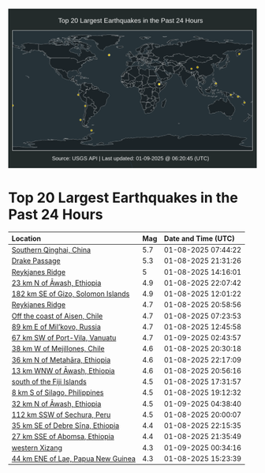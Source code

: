 ![Map](./map.png)

# Top 20 Largest Earthquakes in the Past 24 Hours

| Location | Mag | Date and Time (UTC) |
|:---|:---|:---|
| [Southern Qinghai, China](https://earthquake.usgs.gov/earthquakes/eventpage/us6000pijd) | 5.7 | 01-08-2025 07:44:22 |
| [Drake Passage](https://earthquake.usgs.gov/earthquakes/eventpage/us6000piqu) | 5.3 | 01-08-2025 21:31:26 |
| [Reykjanes Ridge](https://earthquake.usgs.gov/earthquakes/eventpage/us6000piks) | 5 | 01-08-2025 14:16:01 |
| [23 km N of Āwash, Ethiopia](https://earthquake.usgs.gov/earthquakes/eventpage/us6000pir6) | 4.9 | 01-08-2025 22:07:42 |
| [182 km SE of Gizo, Solomon Islands](https://earthquake.usgs.gov/earthquakes/eventpage/us6000pikd) | 4.9 | 01-08-2025 12:01:22 |
| [Reykjanes Ridge](https://earthquake.usgs.gov/earthquakes/eventpage/us6000piqq) | 4.7 | 01-08-2025 20:58:56 |
| [Off the coast of Aisen, Chile](https://earthquake.usgs.gov/earthquakes/eventpage/us6000pij7) | 4.7 | 01-08-2025 07:23:53 |
| [89 km E of Mil’kovo, Russia](https://earthquake.usgs.gov/earthquakes/eventpage/us6000pikk) | 4.7 | 01-08-2025 12:45:58 |
| [67 km SW of Port-Vila, Vanuatu](https://earthquake.usgs.gov/earthquakes/eventpage/us6000pisp) | 4.7 | 01-09-2025 02:43:57 |
| [38 km W of Mejillones, Chile](https://earthquake.usgs.gov/earthquakes/eventpage/us6000piqd) | 4.6 | 01-08-2025 20:30:18 |
| [36 km N of Metahāra, Ethiopia](https://earthquake.usgs.gov/earthquakes/eventpage/us6000pir9) | 4.6 | 01-08-2025 22:17:09 |
| [13 km WNW of Āwash, Ethiopia](https://earthquake.usgs.gov/earthquakes/eventpage/us6000piql) | 4.6 | 01-08-2025 20:56:16 |
| [south of the Fiji Islands](https://earthquake.usgs.gov/earthquakes/eventpage/us6000pinr) | 4.5 | 01-08-2025 17:31:57 |
| [8 km S of Silago, Philippines](https://earthquake.usgs.gov/earthquakes/eventpage/us6000pipw) | 4.5 | 01-08-2025 19:12:32 |
| [32 km N of Āwash, Ethiopia](https://earthquake.usgs.gov/earthquakes/eventpage/us6000pit5) | 4.5 | 01-09-2025 04:38:40 |
| [112 km SSW of Sechura, Peru](https://earthquake.usgs.gov/earthquakes/eventpage/us6000piq7) | 4.5 | 01-08-2025 20:00:07 |
| [35 km SE of Debre Sīna, Ethiopia](https://earthquake.usgs.gov/earthquakes/eventpage/us6000pirb) | 4.4 | 01-08-2025 22:15:35 |
| [27 km SSE of Abomsa, Ethiopia](https://earthquake.usgs.gov/earthquakes/eventpage/us6000piqw) | 4.4 | 01-08-2025 21:35:49 |
| [western Xizang](https://earthquake.usgs.gov/earthquakes/eventpage/us6000pis4) | 4.3 | 01-09-2025 00:34:16 |
| [44 km ENE of Lae, Papua New Guinea](https://earthquake.usgs.gov/earthquakes/eventpage/us6000pil3) | 4.3 | 01-08-2025 15:23:39 |
